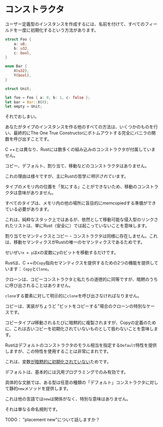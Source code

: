 # <!--Constructors--> コンストラクタ

<!--There is exactly one way to create an instance of a user-defined type: name it, and initialize all its fields at once:-->
ユーザー定義型のインスタンスを作成するには、名前を付けて、すべてのフィールドを一度に初期化するという方法があります。

```rust
struct Foo {
    a: u8,
    b: u32,
    c: bool,
}

enum Bar {
    X(u32),
    Y(bool),
}

struct Unit;

let foo = Foo { a: 0, b: 1, c: false };
let bar = Bar::X(0);
let empty = Unit;
```

<!--That's it.-->
それでおしまい。
<!--Every other way you make an instance of a type is just calling a totally vanilla function that does some stuff and eventually bottoms out to The One True Constructor.-->
あなたがタイプのインスタンスを作る他のすべての方法は、いくつかのものを行い、最終的にThe One True Constructorにボトムアウトする完全にバニラの関数を呼び出すことです。

<!--Unlike C++, Rust does not come with a slew of built-in kinds of constructor.-->
C ++とは異なり、Rustには数多くの組み込みのコンストラクタが付属していません。
<!--There are no Copy, Default, Assignment, Move, or whatever constructors.-->
コピー、デフォルト、割り当て、移動などのコンストラクタはありません。
<!--The reasons for this are varied, but it largely boils down to Rust's philosophy of *being explicit*.-->
これの理由は様々ですが、主にRustの哲学*に明示されてい*ます。

<!--Move constructors are meaningless in Rust because we don't enable types to "care"about their location in memory.-->
タイプのメモリ内の位置を「気にする」ことができないため、移動のコンストラクタは意味がありません。
<!--Every type must be ready for it to be blindly memcopied to somewhere else in memory.-->
すべてのタイプは、メモリ内の他の場所に盲目的にmemcopiedする準備ができている必要があります。
<!--This means pure on-the-stack-but-still-movable intrusive linked lists are simply not happening in Rust (safely).-->
これは、純粋なスタック上ではあるが、依然として移動可能な侵入型のリンクされたリストは、単にRust（安全に）では起こっていないことを意味します。

<!--Assignment and copy constructors similarly don't exist because move semantics are the only semantics in Rust.-->
割り当てセマンティクスとコピー・コンストラクタは同様に存在しません。これは、移動セマンティクスがRustの唯一のセマンティクスであるためです。
<!--At most `x = y` just moves the bits of y into the x variable.-->
せいぜい`x = y`はxの変数にyのビットを移動するだけです。
<!--Rust does provide two facilities for providing C++'s copy-oriented semantics: `Copy` and `Clone`.-->
Rustは、C ++の`Copy`指向セマンティクスを提供するための2つの機能を提供しています： `Copy`と`Clone`。
<!--Clone is our moral equivalent of a copy constructor, but it's never implicitly invoked.-->
クローンは、コピーコンストラクタと私たちの道徳的に同等ですが、暗黙のうちに呼び出されることはありません。
<!--You have to explicitly call `clone` on an element you want to be cloned.-->
`clone`する要素に対して明示的に`clone`を呼び出さなければなりません。
<!--Copy is a special case of Clone where the implementation is just "copy the bits".-->
コピーは、実装がちょうど "ビットをコピーする"場合のクローンの特別なケースです。
<!--Copy types *are* implicitly cloned whenever they're moved, but because of the definition of Copy this just means not treating the old copy as uninitialized --a no-op.-->
コピータイプ*は*移動されるたびに暗黙的に複製されますが、Copyの定義のために、これは古いコピーを初期化されていないものとして扱わないことを意味します。

<!--While Rust provides a `Default` trait for specifying the moral equivalent of a default constructor, it's incredibly rare for this trait to be used.-->
Rustはデフォルトのコンストラクタのモラル相当を指定する`Default`特性を提供しますが、この特性を使用することは非常にまれです。
<!--This is because variables [aren't implicitly initialized][uninit].-->
これは、変数[が暗黙的に初期化されていない][uninit]ためです。
<!--Default is basically only useful for generic programming.-->
デフォルトは、基本的には汎用プログラミングでのみ有効です。
<!--In concrete contexts, a type will provide a static `new` method for any kind of "default"constructor.-->
具体的な文脈では、ある型は任意の種類の「デフォルト」コンストラクタに対して静的`new`メソッドを提供します。
<!--This has no relation to `new` in other languages and has no special meaning.-->
これは他の言語では`new`は関係がなく、特別な意味はありません。
<!--It's just a naming convention.-->
それは単なる命名規則です。

<!--TODO: talk about "placement new"?-->
TODO： "placement new"について話しますか？

[uninit]: uninitialized.html
